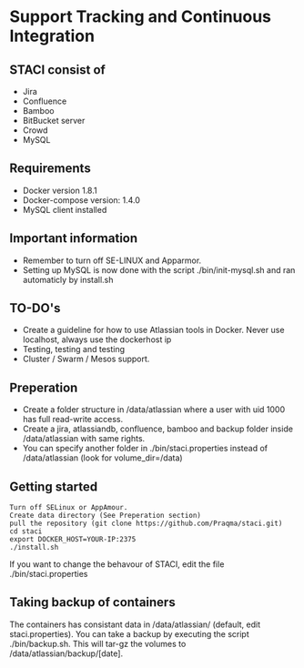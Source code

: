 # Support Tracking and Continuous Integration

## STACI consist of
- Jira
- Confluence
- Bamboo
- BitBucket server
- Crowd
- MySQL

## Requirements
- Docker version 1.8.1
- Docker-compose version: 1.4.0
- MySQL client installed

## Important information
- Remember to turn off SE-LINUX and Apparmor.
- Setting up MySQL is now done with the script ./bin/init-mysql.sh and ran automaticly by install.sh

## TO-DO's
- Create a guideline for how to use Atlassian tools in Docker. Never use localhost, always use the dockerhost ip
- Testing, testing and testing
- Cluster / Swarm / Mesos support. 

## Preperation
- Create a folder structure in /data/atlassian where a user with uid 1000 has full read-write access. 
- Create a jira, atlassiandb, confluence, bamboo and backup folder inside /data/atlassian with same rights. 
- You can specify another folder in ./bin/staci.properties instead of /data/atlassian (look for volume_dir=/data)

## Getting started
```
Turn off SELinux or AppAmour.
Create data directory (See Preperation section)
pull the repository (git clone https://github.com/Praqma/staci.git)
cd staci
export DOCKER_HOST=YOUR-IP:2375
./install.sh
```

If you want to change the behavour of STACI, edit the file ./bin/staci.properties

## Taking backup of containers
The containers has consistant data in /data/atlassian/ (default, edit staci.properties). You can take a backup by executing the script ./bin/backup.sh. This will tar-gz the volumes to /data/atlassian/backup/[date]. 

